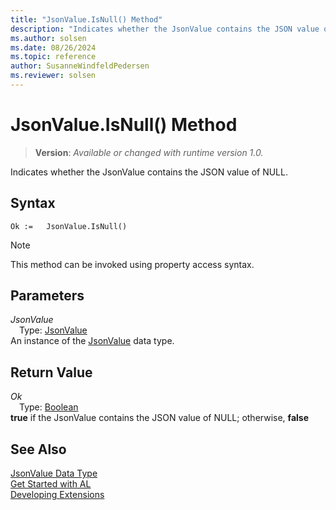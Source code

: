 ```yaml
---
title: "JsonValue.IsNull() Method"
description: "Indicates whether the JsonValue contains the JSON value of NULL."
ms.author: solsen
ms.date: 08/26/2024
ms.topic: reference
author: SusanneWindfeldPedersen
ms.reviewer: solsen
---
```

[//]: # (START>DO_NOT_EDIT)
[//]: # (IMPORTANT:Do not edit any of the content between here and the END>DO_NOT_EDIT.)
[//]: # (Any modifications should be made in the .xml files in the ModernDev repo.)
# JsonValue.IsNull() Method
> **Version**: _Available or changed with runtime version 1.0._

Indicates whether the JsonValue contains the JSON value of NULL.


## Syntax
```AL
Ok :=   JsonValue.IsNull()
```
> [!NOTE]
> This method can be invoked using property access syntax.
## Parameters
*JsonValue*  
&emsp;Type: [JsonValue](jsonvalue-data-type.md)  
An instance of the [JsonValue](jsonvalue-data-type.md) data type.  

## Return Value
*Ok*  
&emsp;Type: [Boolean](../boolean/boolean-data-type.md)  
**true** if the JsonValue contains the JSON value of NULL; otherwise, **false**


[//]: # (IMPORTANT: END>DO_NOT_EDIT)
## See Also
[JsonValue Data Type](jsonvalue-data-type.md)  
[Get Started with AL](../../devenv-get-started.md)  
[Developing Extensions](../../devenv-dev-overview.md)